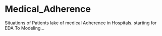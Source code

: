 # Medical_Adherence
Situations of Patients lake of medical Adherence in Hospitals. starting for EDA To Modeling...

